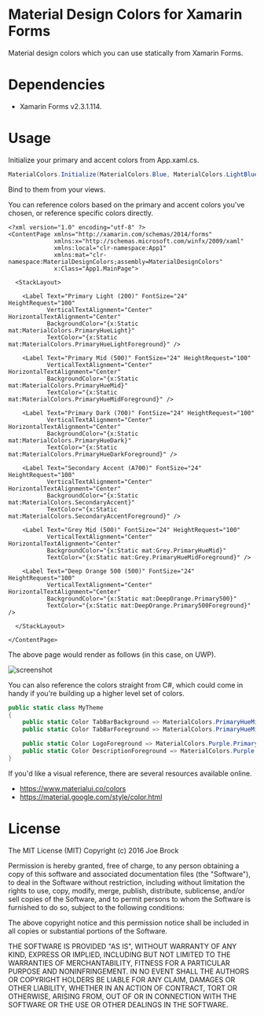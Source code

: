 # Material Design Colors for Xamarin Forms

Material design colors which you can use statically from Xamarin Forms.

# Dependencies

- Xamarin Forms v2.3.1.114.

# Usage

Initialize your primary and accent colors from App.xaml.cs.

```c#
MaterialColors.Initialize(MaterialColors.Blue, MaterialColors.LightBlue);
```

Bind to them from your views.

You can reference colors based on the primary and accent colors you've chosen, or reference specific colors directly.

```xaml
<?xml version="1.0" encoding="utf-8" ?>
<ContentPage xmlns="http://xamarin.com/schemas/2014/forms"
             xmlns:x="http://schemas.microsoft.com/winfx/2009/xaml"
             xmlns:local="clr-namespace:App1"
             xmlns:mat="clr-namespace:MaterialDesignColors;assembly=MaterialDesignColors"
             x:Class="App1.MainPage">

  <StackLayout>

    <Label Text="Primary Light (200)" FontSize="24" HeightRequest="100"
           VerticalTextAlignment="Center" HorizontalTextAlignment="Center"
           BackgroundColor="{x:Static mat:MaterialColors.PrimaryHueLight}"
           TextColor="{x:Static mat:MaterialColors.PrimaryHueLightForeground}" />

    <Label Text="Primary Mid (500)" FontSize="24" HeightRequest="100"
           VerticalTextAlignment="Center" HorizontalTextAlignment="Center"
           BackgroundColor="{x:Static mat:MaterialColors.PrimaryHueMid}"
           TextColor="{x:Static mat:MaterialColors.PrimaryHueMidForeground}" />

    <Label Text="Primary Dark (700)" FontSize="24" HeightRequest="100"
           VerticalTextAlignment="Center" HorizontalTextAlignment="Center"
           BackgroundColor="{x:Static mat:MaterialColors.PrimaryHueDark}"
           TextColor="{x:Static mat:MaterialColors.PrimaryHueDarkForeground}" />

    <Label Text="Secondary Accent (A700)" FontSize="24" HeightRequest="100"
           VerticalTextAlignment="Center" HorizontalTextAlignment="Center"
           BackgroundColor="{x:Static mat:MaterialColors.SecondaryAccent}"
           TextColor="{x:Static mat:MaterialColors.SecondaryAccentForeground}" />

    <Label Text="Grey Mid (500)" FontSize="24" HeightRequest="100"
           VerticalTextAlignment="Center" HorizontalTextAlignment="Center"
           BackgroundColor="{x:Static mat:Grey.PrimaryHueMid}"
           TextColor="{x:Static mat:Grey.PrimaryHueMidForeground}" />

    <Label Text="Deep Orange 500 (500)" FontSize="24" HeightRequest="100"
           VerticalTextAlignment="Center" HorizontalTextAlignment="Center"
           BackgroundColor="{x:Static mat:DeepOrange.Primary500}"
           TextColor="{x:Static mat:DeepOrange.Primary500Foreground}" />

  </StackLayout>

</ContentPage>
```

The above page would render as follows (in this case, on UWP).

![screenshot](https://i.imgur.com/Z8ncoSX.png)

You can also reference the colors straight from C#, which could come in handy if you're building up a higher level set of colors.

```c#
public static class MyTheme
{
    public static Color TabBarBackground => MaterialColors.PrimaryHueMid;
    public static Color TabBarForeground => MaterialColors.PrimaryHueMidForeground;

    public static Color LogoForeground => MaterialColors.Purple.Primary900;
    public static Color DescriptionForeground => MaterialColors.Purple.Primary700;
}
```

If you'd like a visual reference, there are several resources available online.

- https://www.materialui.co/colors
- https://material.google.com/style/color.html

# License

The MIT License (MIT)
Copyright (c) 2016 Joe Brock

Permission is hereby granted, free of charge, to any person obtaining a copy of this software and associated documentation files (the "Software"), to deal in the Software without restriction, including without limitation the rights to use, copy, modify, merge, publish, distribute, sublicense, and/or sell copies of the Software, and to permit persons to whom the Software is furnished to do so, subject to the following conditions:

The above copyright notice and this permission notice shall be included in all copies or substantial portions of the Software.

THE SOFTWARE IS PROVIDED "AS IS", WITHOUT WARRANTY OF ANY KIND, EXPRESS OR IMPLIED, INCLUDING BUT NOT LIMITED TO THE WARRANTIES OF MERCHANTABILITY, FITNESS FOR A PARTICULAR PURPOSE AND NONINFRINGEMENT. IN NO EVENT SHALL THE AUTHORS OR COPYRIGHT HOLDERS BE LIABLE FOR ANY CLAIM, DAMAGES OR OTHER LIABILITY, WHETHER IN AN ACTION OF CONTRACT, TORT OR OTHERWISE, ARISING FROM, OUT OF OR IN CONNECTION WITH THE SOFTWARE OR THE USE OR OTHER DEALINGS IN THE SOFTWARE.
